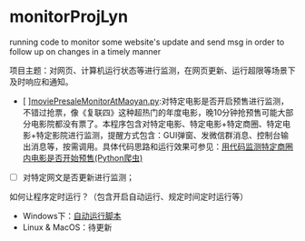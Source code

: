 # monitorProjLyn
running code to monitor some website's update and send msg in order to follow up on changes in a timely manner

项目主题：对网页、计算机运行状态等进行监测，在网页更新、运行超限等场景下及时响应和通知。

- [ ][moviePresaleMonitorAtMaoyan.py](https://github.com/cleveralgorithms/monitorProjLyn/edit/master//moviePresaleMonitorAtMaoyan.py):对特定电影是否开启预售进行监测，不错过抢票，像《复联四》这种超热门的年度电影，晚10分钟抢预售可能大部分电影院都没有票了。本程序包含对特定电影、特定电影+特定商圈、特定电影+特定影院进行监测，提醒方式包含：GUI弹窗、发微信群消息、控制台输出消息等，按需调用。具体代码思路和运行效果可参见：[用代码监测特定商圈内电影是否开始预售(Python爬虫)](https://www.jianshu.com/p/ec87591c6293)

- [ ] 对特定网文是否更新进行监测；


如何让程序定时运行？（包含开启自动运行、规定时间定时运行等）
- Windows下：[自动运行脚本](https://www.jianshu.com/p/ea5cd671b662)
- Linux & MacOS：待更新
